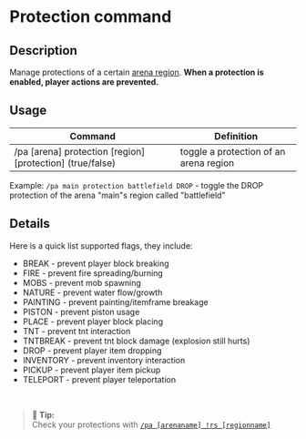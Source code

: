 # Protection command

## Description

Manage protections of a certain [arena region](../regions.md). **When a protection is enabled, player actions
are prevented.**

## Usage

Command |  Definition
------------- | -------------
/pa [arena] protection [region] [protection] (true/false)    | toggle a protection of an arena region

Example: `/pa main protection battlefield DROP` - toggle the DROP protection of the arena "main"s region called "battlefield"

## Details

Here is a quick list supported flags, they include:

- BREAK - prevent player block breaking
- FIRE - prevent fire spreading/burning
- MOBS - prevent mob spawning
- NATURE - prevent water flow/growth
- PAINTING - prevent painting/itemframe breakage
- PISTON - prevent piston usage
- PLACE - prevent player block placing
- TNT - prevent tnt interaction
- TNTBREAK - prevent tnt block damage (explosion still hurts)
- DROP - prevent player item dropping
- INVENTORY - prevent inventory interaction
- PICKUP - prevent player item pickup
- TELEPORT - prevent player teleportation

<br>

> **🚩 Tip:**  
> Check your protections with [`/pa [arenaname] !rs [regionname]`](regions.md)
